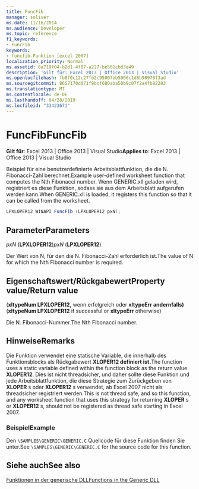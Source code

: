 ```yaml
---
title: FuncFib
manager: soliver
ms.date: 11/16/2014
ms.audience: Developer
ms.topic: reference
f1_keywords:
- FuncFib
keywords:
- funcfib-Funktion [excel 2007]
localization_priority: Normal
ms.assetid: 6a719f04-b2d1-4f87-a227-be561cbd3e49
description: 'Gilt für: Excel 2013 | Office 2013 | Visual Studio'
ms.openlocfilehash: fb8f0c12c27fb2c95007eb5006c1d8b90970f3ad
ms.sourcegitcommit: 8657170d071f9bcf680aba50b9c07f2a4fb82283
ms.translationtype: MT
ms.contentlocale: de-DE
ms.lasthandoff: 04/28/2019
ms.locfileid: "33423671"
---
```

# <a name="funcfib"></a><span data-ttu-id="1b2c4-104">FuncFib</span><span class="sxs-lookup"><span data-stu-id="1b2c4-104">FuncFib</span></span>

 <span data-ttu-id="1b2c4-105">**Gilt für**: Excel 2013 | Office 2013 | Visual Studio</span><span class="sxs-lookup"><span data-stu-id="1b2c4-105">**Applies to**: Excel 2013 | Office 2013 | Visual Studio</span></span> 
  
<span data-ttu-id="1b2c4-106">Beispiel für eine benutzerdefinierte Arbeitsblattfunktion, die die N. Fibonacci-Zahl berechnet.</span><span class="sxs-lookup"><span data-stu-id="1b2c4-106">Example user-defined worksheet function that computes the Nth Fibonacci number.</span></span> <span data-ttu-id="1b2c4-107">Wenn GENERIC.xll geladen wird, registriert es diese Funktion, sodass sie aus dem Arbeitsblatt aufgerufen werden kann.</span><span class="sxs-lookup"><span data-stu-id="1b2c4-107">When GENERIC.xll is loaded, it registers this function so that it can be called from the worksheet.</span></span>
  
```cs
LPXLOPER12 WINAPI FuncFib (LPXLOPER12 pxN);
```

## <a name="parameters"></a><span data-ttu-id="1b2c4-108">Parameter</span><span class="sxs-lookup"><span data-stu-id="1b2c4-108">Parameters</span></span>

 <span data-ttu-id="1b2c4-109">_pxN_ (**LPXLOPER12**)</span><span class="sxs-lookup"><span data-stu-id="1b2c4-109">_pxN_ (**LPXLOPER12**)</span></span>
  
<span data-ttu-id="1b2c4-110">Der Wert von N, für den die N. Fibonacci-Zahl erforderlich ist.</span><span class="sxs-lookup"><span data-stu-id="1b2c4-110">The value of N for which the Nth Fibonacci number is required.</span></span>
  
## <a name="property-valuereturn-value"></a><span data-ttu-id="1b2c4-111">Eigenschaftswert/Rückgabewert</span><span class="sxs-lookup"><span data-stu-id="1b2c4-111">Property value/Return value</span></span>

<span data-ttu-id="1b2c4-112">(**xltypeNum LPXLOPER12,** wenn erfolgreich oder **xltypeErr andernfalls)**</span><span class="sxs-lookup"><span data-stu-id="1b2c4-112">(**xltypeNum LPXLOPER12** if successful or **xltypeErr** otherwise)</span></span> 
  
<span data-ttu-id="1b2c4-113">Die N. Fibonacci-Nummer.</span><span class="sxs-lookup"><span data-stu-id="1b2c4-113">The Nth Fibonacci number.</span></span>
  
## <a name="remarks"></a><span data-ttu-id="1b2c4-114">Hinweise</span><span class="sxs-lookup"><span data-stu-id="1b2c4-114">Remarks</span></span>

<span data-ttu-id="1b2c4-115">Die Funktion verwendet eine statische Variable, die innerhalb des Funktionsblocks als Rückgabewert **XLOPER12 definiert ist.**</span><span class="sxs-lookup"><span data-stu-id="1b2c4-115">The function uses a static variable defined within the function block as the return value **XLOPER12**.</span></span> <span data-ttu-id="1b2c4-116">Dies ist nicht threadsicher, und daher sollte diese Funktion und jede Arbeitsblattfunktion, die diese Strategie zum Zurückgeben von **XLOPER** s oder **XLOPER12** s verwendet, ab Excel 2007 nicht als threadsicher registriert werden.</span><span class="sxs-lookup"><span data-stu-id="1b2c4-116">This is not thread safe, and so this function, and any worksheet function that uses this strategy for returning **XLOPER** s or **XLOPER12** s, should not be registered as thread safe starting in Excel 2007.</span></span>
  
### <a name="example"></a><span data-ttu-id="1b2c4-117">Beispiel</span><span class="sxs-lookup"><span data-stu-id="1b2c4-117">Example</span></span>

<span data-ttu-id="1b2c4-118">Den  `\SAMPLES\GENERIC\GENERIC.C` Quellcode für diese Funktion finden Sie unter.</span><span class="sxs-lookup"><span data-stu-id="1b2c4-118">See  `\SAMPLES\GENERIC\GENERIC.C` for the source code for this function.</span></span> 
  
## <a name="see-also"></a><span data-ttu-id="1b2c4-119">Siehe auch</span><span class="sxs-lookup"><span data-stu-id="1b2c4-119">See also</span></span>



[<span data-ttu-id="1b2c4-120">Funktionen in der generische DLL</span><span class="sxs-lookup"><span data-stu-id="1b2c4-120">Functions in the Generic DLL</span></span>](functions-in-the-generic-dll.md)

